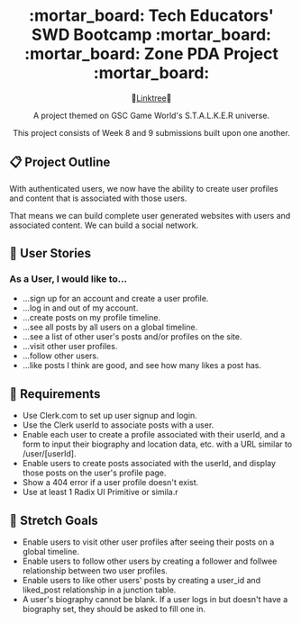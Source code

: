 <div align="center">
  <h1>:mortar_board: Tech Educators' SWD Bootcamp :mortar_board:<br/>:mortar_board: Zone PDA Project :mortar_board:</h1>
    <p>
    🌴<a href="https://linktr.ee/kjb88">Linktree</a>🌴
    </p>
  <p>
    A project themed on GSC Game World's S.T.A.L.K.E.R universe.
  </p>
  <p>
    This project consists of Week 8 and 9 submissions built upon one another.
  </p>
</div>
<section>
  <h2>📋 Project Outline</h2>
  <p>With authenticated users, we now have the ability to create user profiles and content that is associated with those users.

That means we can build complete user generated websites with users and associated content. We can build a social network.</p>
</section>
<section>
  <h2>🙍 User Stories</h2>
  <h3>As a User, I would like to...</h3>
  <ul>
    <li>...sign up for an account and create a user profile.</li>
    <li>...log in and out of my account.</li>
    <li>...create posts on my profile timeline.</li>
    <li>...see all posts by all users on a global timeline.</li>
    <li>...see a list of other user's posts and/or profiles on the site.</li>
    <li>...visit other user profiles.</li>
    <li>...follow other users.</li>
    <li>...like posts I think are good, and see how many likes a post has.</li>
  </ul>
</section>
<section>
<h2>👷 Requirements</h2>
  <ul>
<li> Use Clerk.com to set up user signup and login.</li>
<li> Use the Clerk userId to associate posts with a user.</li>
<li> Enable each user to create a profile associated with their userId, and a form to input their biography and location data, etc. with a URL similar to /user/[userId].</li>
<li> Enable users to create posts associated with the userId, and display those posts on the user's profile page.</li>
<li> Show a 404 error if a user profile doesn't exist.</li>
<li> Use at least 1 Radix UI Primitive or simila.r</li>
  </ul>
</section>
<section>
<h2>🥅 Stretch Goals</h2>
  <ul>
<li>Enable users to visit other user profiles after seeing their posts on a global timeline.</li>
<li>Enable users to follow other users by creating a follower and follwee relationship between two user profiles.</li>
<li>Enable users to like other users' posts by creating a user_id and liked_post relationship in a junction table.</li>
<li>A user's biography cannot be blank. If a user logs in but doesn't have a biography set, they should be asked to fill one in.</li>
  </ul>
</section>
